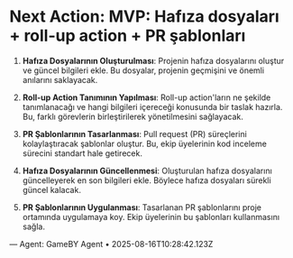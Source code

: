 # Next Action: MVP: Hafıza dosyaları + roll-up action + PR şablonları

1. **Hafıza Dosyalarının Oluşturulması**: Projenin hafıza dosyalarını oluştur ve güncel bilgileri ekle. Bu dosyalar, projenin geçmişini ve önemli anılarını saklayacak.

2. **Roll-up Action Tanımının Yapılması**: Roll-up action'ların ne şekilde tanımlanacağı ve hangi bilgileri içereceği konusunda bir taslak hazırla. Bu, farklı görevlerin birleştirilerek yönetilmesini sağlayacak.

3. **PR Şablonlarının Tasarlanması**: Pull request (PR) süreçlerini kolaylaştıracak şablonlar oluştur. Bu, ekip üyelerinin kod inceleme sürecini standart hale getirecek.

4. **Hafıza Dosyalarının Güncellenmesi**: Oluşturulan hafıza dosyalarını güncelleyerek en son bilgileri ekle. Böylece hafıza dosyaları sürekli güncel kalacak.

5. **PR Şablonlarının Uygulanması**: Tasarlanan PR şablonlarını proje ortamında uygulamaya koy. Ekip üyelerinin bu şablonları kullanmasını sağla.

— Agent: GameBY Agent • 2025-08-16T10:28:42.123Z

